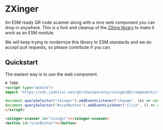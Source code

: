 # ZXinger

An ESM ready QR code scanner along with a nice web component you can drop in anywhere. This is a fork and cleanup of the [ZXing library](https://github.com/zxing-js/library) to make it work as an ESM module. 

We will keep trying to modernize this library to ESM standards and we do accept pull requests, so please contribute if you can.

## Quickstart

The easiest way is to use the web component.

```html
# TODO
<script type="module">
import 'https://cdn.jsdelivr.net/gh/chainparency/zxinger@0/components/zxinger-scanner.js'

document.querySelector("zxinger").addEventListener("change", (e) => console.log("result:", e.detail.value))
document.querySelector("#scanButton").addEventListener("click", () => document.querySelector("#zxinger").open())
</script>

<zxinger-scanner id="zxinger"></zxinger-scanner>
<button id="scanButton"></button>
```

